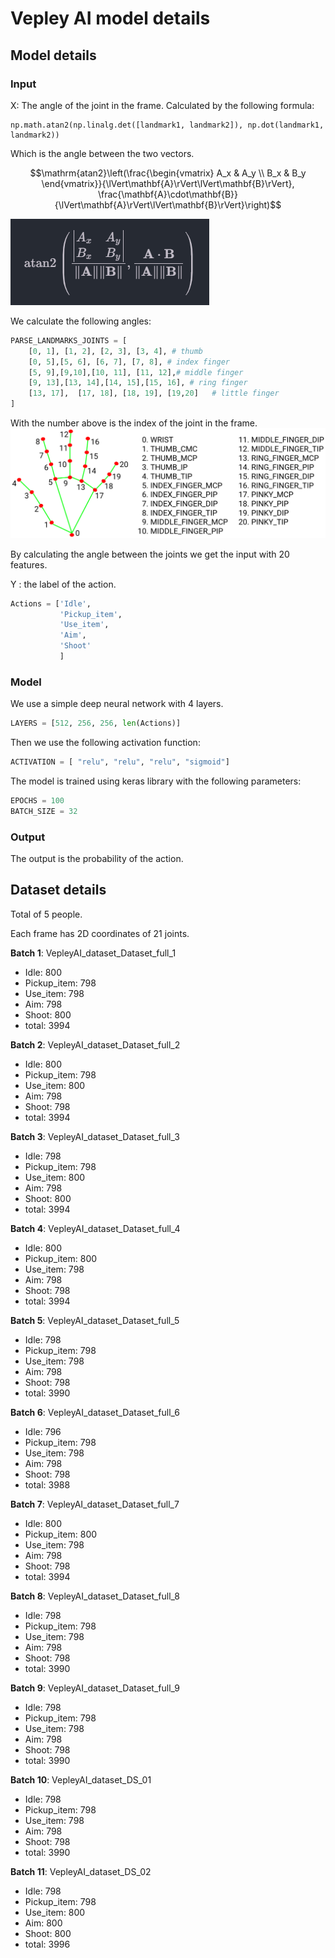 # Vepley AI model details

## Model details

### Input
X: The angle of the joint in the frame.
Calculated by the following formula:
```
np.math.atan2(np.linalg.det([landmark1, landmark2]), np.dot(landmark1, landmark2))
```
Which is the angle between the two vectors.


$$\mathrm{atan2}\left(\frac{\begin{vmatrix} A_x & A_y \\ B_x & B_y \end{vmatrix}}{\lVert\mathbf{A}\rVert\lVert\mathbf{B}\rVert}, \frac{\mathbf{A}\cdot\mathbf{B}}{\lVert\mathbf{A}\rVert\lVert\mathbf{B}\rVert}\right)$$

![Angle](f.png)

We calculate the following angles:
```python
PARSE_LANDMARKS_JOINTS = [    
    [0, 1], [1, 2], [2, 3], [3, 4], # thumb
    [0, 5],[5, 6], [6, 7], [7, 8], # index finger
    [5, 9],[9,10],[10, 11], [11, 12],# middle finger
    [9, 13],[13, 14],[14, 15],[15, 16], # ring finger
    [13, 17],  [17, 18], [18, 19], [19,20]   # little finger
]
```

With the number above is the index of the joint in the frame.
![Joint index](hand_landmarks.png)

By calculating the angle between the joints we get the input with 20 features.


Y : the label of the action.
```python
Actions = ['Idle',
           'Pickup_item',
           'Use_item',
           'Aim',
           'Shoot'
           ]
```
### Model
We use a simple deep neural network with 4 layers.
```python
LAYERS = [512, 256, 256, len(Actions)]
```
Then we use the following activation function:
```python
ACTIVATION = [ "relu", "relu", "relu", "sigmoid"]
```

The model is trained using keras library with the following parameters:
```python
EPOCHS = 100
BATCH_SIZE = 32
```

### Output
The output is the probability of the action.



## Dataset details

Total of 5 people.

Each frame has 2D coordinates of 21 joints.

__Batch 1__: VepleyAI_dataset_Dataset_full_1
- Idle: 800
- Pickup_item: 798
- Use_item: 798
- Aim: 798
- Shoot: 800
- total: 3994

__Batch 2__: VepleyAI_dataset_Dataset_full_2
- Idle: 800
- Pickup_item: 798
- Use_item: 800
- Aim: 798
- Shoot: 798
- total: 3994

__Batch 3__: VepleyAI_dataset_Dataset_full_3
- Idle: 798
- Pickup_item: 798
- Use_item: 800
- Aim: 798
- Shoot: 800
- total: 3994

__Batch 4__: VepleyAI_dataset_Dataset_full_4
- Idle: 800
- Pickup_item: 800
- Use_item: 798
- Aim: 798
- Shoot: 798
- total: 3994

__Batch 5__: VepleyAI_dataset_Dataset_full_5
- Idle: 798
- Pickup_item: 798
- Use_item: 798
- Aim: 798
- Shoot: 798
- total: 3990

__Batch 6__: VepleyAI_dataset_Dataset_full_6
- Idle: 796
- Pickup_item: 798
- Use_item: 798
- Aim: 798
- Shoot: 798
- total: 3988

__Batch 7__: VepleyAI_dataset_Dataset_full_7
- Idle: 800
- Pickup_item: 800
- Use_item: 798
- Aim: 798
- Shoot: 798
- total: 3994

__Batch 8__: VepleyAI_dataset_Dataset_full_8
- Idle: 798
- Pickup_item: 798
- Use_item: 798
- Aim: 798
- Shoot: 798
- total: 3990

__Batch 9__: VepleyAI_dataset_Dataset_full_9
- Idle: 798
- Pickup_item: 798
- Use_item: 798
- Aim: 798
- Shoot: 798
- total: 3990

__Batch 10__: VepleyAI_dataset_DS_01
- Idle: 798
- Pickup_item: 798
- Use_item: 798
- Aim: 798
- Shoot: 798
- total: 3990

__Batch 11__: VepleyAI_dataset_DS_02
- Idle: 798
- Pickup_item: 798
- Use_item: 800
- Aim: 800
- Shoot: 800
- total: 3996


